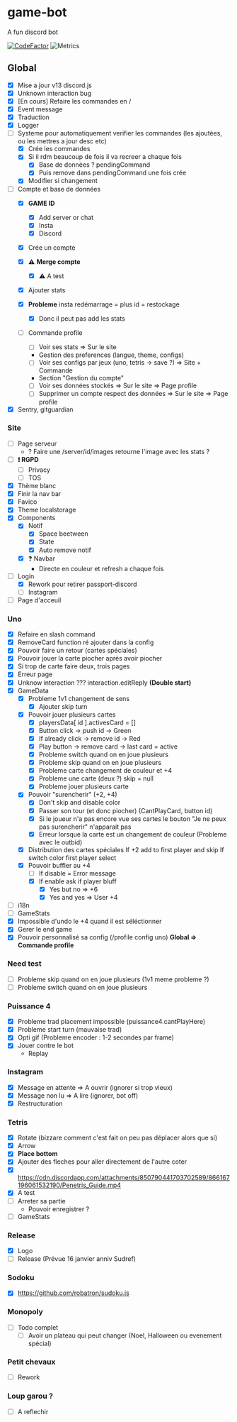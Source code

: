 # game-bot

A fun discord bot

[![CodeFactor](https://www.codefactor.io/repository/github/superalexandre/game-bot/badge?s=390f8bb32e42cacd0eabb8b92f9053ecb4a7b136)](https://www.codefactor.io/repository/github/superalexandre/game-bot)
![Metrics](https://github.com/my-github-user/my-github-user/blob/main/github-metrics.svg)

## Global

- [X] Mise a jour v13 discord.js
- [X] Unknown interaction bug
- [X] [En cours] Refaire les commandes en /
- [X] Event message
- [X] Traduction
- [X] Logger
- [ ] Systeme pour automatiquement verifier les commandes (les ajoutées, ou les mettres a jour desc etc)
  - [X] Crée les commandes
  - [X] Si il rdm beaucoup de fois il va recreer a chaque fois
    - [X] Base de données ? pendingCommand
    - [X] Puis remove dans pendingCommand une fois crée
  - [X] Modifier si changement
- [ ] Compte et base de données
  - [X] **GAME ID**
    - [X] Add server or chat
    - [X] Insta
    - [X] Discord
  - [X] Crée un compte
  - [X] ⚠️ **Merge compte**
    - [X] ⚠️ A test
  - [X] Ajouter stats
  - [X] **Probleme** insta redémarrage = plus id = restockage
    - [X] Donc il peut pas add les stats
  - [ ] Commande profile
    - [ ] Voir ses stats => Sur le site

    - Gestion des preferences (langue, theme, configs)

    - [ ] Voir ses configs par jeux (uno, tetris -> save ?) => Site + Commande

    - Section "Gestion du compte"

    - [ ] Voir ses données stockés => Sur le site => Page profile
    - [ ] Supprimer un compte respect des données => Sur le site => Page profile
- [X] Sentry, gitguardian

### Site

- [ ] Page serveur
  - ? Faire une /server/id/images retourne l'image avec les stats ?
- [ ] **❗ RGPD**
  - [ ] Privacy
  - [ ] TOS
- [X] Thème blanc
- [X] Finir la nav bar
- [X] Favico
- [X] Theme localstorage
- [X] Components
  - [X] Notif
    - [X] Space beetween
    - [X] State
    - [X] Auto remove notif
  - [X] ❓ Navbar
    - Directe en couleur et refresh a chaque fois
- [ ] Login
  - [X] Rework pour retirer passport-discord
  - [ ] Instagram
- [ ] Page d'acceuil

### Uno

- [X] Refaire en slash command
- [X] RemoveCard function ré ajouter dans la config
- [X] Pouvoir faire un retour (cartes spéciales)
- [X] Pouvoir jouer la carte piocher après avoir piocher
- [X] Si trop de carte faire deux, trois pages
- [X] Erreur page
- [X] Unknow interaction ??? interaction.editReply **(Double start)**
- [X] GameData
  - [X] Probleme 1v1 changement de sens  
    - [X] Ajouter skip turn  
  - [X] Pouvoir jouer plusieurs cartes
    - [X] playersData[ id ].activesCard = []
    - [X] Button click -> push id -> Green
    - [X] If already click -> remove id -> Red
    - [X] Play button -> remove card -> last card = active
    - [X] Probleme switch quand on en joue plusieurs  
    - [X] Probleme skip quand on en joue plusieurs  
    - [X] Probleme carte changement de couleur et +4
    - [X] Probleme une carte (deux ?) skip = null
    - [X] Probleme jouer plusieurs carte
  - [X] Pouvoir "surencherir" (+2, +4)
    - [X] Don't skip and disable color
    - [X] Passer son tour (et donc piocher) (CantPlayCard, button id)
    - [X] Si le joueur n'a pas encore vue ses cartes le bouton "Je ne peux pas surencherir" n'apparait pas
    - [X] Erreur lorsque la carte est un changement de couleur (Probleme avec le outbid)
  - [X] Distribution des cartes spéciales
    If +2 add to first player and skip
    If switch color first player select
  - [X] Pouvoir buffler au +4
    - [ ] If disable = Error message
    - [X] If enable ask if player bluff
      - [X] Yes but no => +6
      - [X] Yes and yes => User +4
- [ ] i18n
- [ ] GameStats
- [X] Impossible d'undo le +4 quand il est séléctionner
- [X] Gerer le end game
- [X] Pouvoir personnalisé sa config (/profile config uno) **Global => Commande profile**

### Need test

- [ ] Probleme skip quand on en joue plusieurs (1v1 meme probleme ?)
- [ ] Probleme switch quand on en joue plusieurs

### Puissance 4

- [X] Probleme trad placement impossible (puissance4.cantPlayHere)
- [X] Probleme start turn (mauvaise trad)
- [X] Opti gif (Probleme encoder : 1-2 secondes par frame)
- [X] Jouer contre le bot
  - Replay

### Instagram

- [X] Message en attente => A ouvrir (ignorer si trop vieux)
- [X] Message non lu => A lire (ignorer, bot off)
- [X] Restructuration

### Tetris

- [X] Rotate (bizzare comment c'est fait on peu pas déplacer alors que si)
- [X] Arrow
- [X] **Place bottom**
- [X] Ajouter des fleches pour aller directement de l'autre coter
- [X] <https://cdn.discordapp.com/attachments/850790441703702589/866167196061532190/Penetris_Guide.mp4>
- [X] A test  
- [ ] Arreter sa partie
  - Pouvoir enregistrer ?
- [ ] GameStats

### Release

- [X] Logo
- [ ] Release (Prévue 16 janvier anniv Sudref)

### Sodoku

- [X] <https://github.com/robatron/sudoku.js>

### Monopoly

- [ ] Todo complet
  - [ ] Avoir un plateau qui peut changer (Noel, Halloween ou evenement spécial)

### Petit chevaux

- [ ] Rework

### Loup garou ?

- [ ] A reflechir
